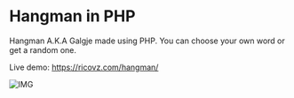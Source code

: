 # Hangman in PHP
Hangman A.K.A Galgje made using PHP. You can choose your own word or get a random one.

Live demo: 
https://ricovz.com/hangman/


![IMG](https://i.imgur.com/lDnyDFi.png)
